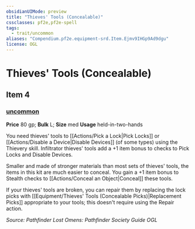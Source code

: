 ```yaml
---
obsidianUIMode: preview
title: "Thieves' Tools (Concealable)"
cssclasses: pf2e,pf2e-spell
tags:
  - trait/uncommon
aliases: "Compendium.pf2e.equipment-srd.Item.Ejmv9IHGp9Ad9dgu"
license: OGL
---
```

# Thieves' Tools (Concealable)
## Item 4
### [uncommon](uncommon "Uncommon Rarity Trait")


**Price** 80 gp; 
**Bulk** L; **Size** med
**Usage** held-in-two-hands

You need thieves' tools to [[Actions/Pick a Lock|Pick Locks]] or [[Actions/Disable a Device|Disable Devices]] (of some types) using the Thievery skill. Infiltrator thieves' tools add a +1 item bonus to checks to Pick Locks and Disable Devices.

Smaller and made of stronger materials than most sets of thieves' tools, the items in this kit are much easier to conceal. You gain a +1 item bonus to Stealth checks to [[Actions/Conceal an Object|Conceal]] these tools.

If your thieves' tools are broken, you can repair them by replacing the lock picks with [[Equipment/Thieves' Tools (Concealable Picks)|Replacement Picks]] appropriate to your tools; this doesn't require using the Repair action.

*Source: Pathfinder Lost Omens: Pathfinder Society Guide*
*OGL*